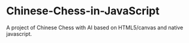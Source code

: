 Chinese-Chess-in-JavaScript
===========================

A project of Chinese Chess with AI based on HTML5/canvas and native javascript.

